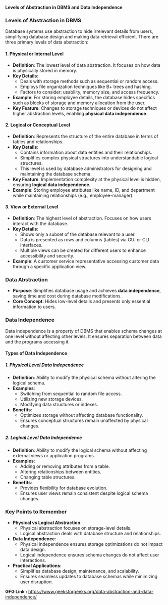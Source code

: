 **Levels of Abstraction in DBMS and Data Independence**

### Levels of Abstraction in DBMS
Database systems use abstraction to hide irrelevant details from users, simplifying database design and making data retrieval efficient. There are three primary levels of data abstraction:

#### 1. Physical or Internal Level
- **Definition**: The lowest level of data abstraction. It focuses on how data is physically stored in memory.
- **Key Details**:
  - Deals with storage methods such as sequential or random access.
  - Employs file organization techniques like B+ trees and hashing.
  - Factors to consider: usability, memory size, and access frequency.
- **Example**: For storing employee details, the database hides specifics such as blocks of storage and memory allocation from the user.
- **Key Feature**: Changes to storage techniques or devices do not affect higher abstraction levels, enabling **physical data independence**.

#### 2. Logical or Conceptual Level
- **Definition**: Represents the structure of the entire database in terms of tables and relationships.
- **Key Details**:
  - Contains information about data entities and their relationships.
  - Simplifies complex physical structures into understandable logical structures.
  - This level is used by database administrators for designing and maintaining the database schema.
- **Key Feature**: Implementation complexity at the physical level is hidden, ensuring **logical data independence**.
- **Example**: Storing employee attributes like name, ID, and department while maintaining relationships (e.g., employee-manager).

#### 3. View or External Level
- **Definition**: The highest level of abstraction. Focuses on how users interact with the database.
- **Key Details**:
  - Shows only a subset of the database relevant to a user.
  - Data is presented as rows and columns (tables) via GUI or CLI interfaces.
  - Multiple views can be created for different users to enhance accessibility and security.
- **Example**: A customer service representative accessing customer data through a specific application view.

### Data Abstraction
- **Purpose**: Simplifies database usage and achieves **data independence**, saving time and cost during database modifications.
- **Core Concept**: Hides low-level details and presents only essential information to users.

### Data Independence
Data independence is a property of DBMS that enables schema changes at one level without affecting other levels. It ensures separation between data and the programs accessing it.

#### Types of Data Independence

##### 1. Physical Level Data Independence
- **Definition**: Ability to modify the physical schema without altering the logical schema.
- **Examples**:
  - Switching from sequential to random file access.
  - Utilizing new storage devices.
  - Modifying data structures or indexes.
- **Benefits**:
  - Optimizes storage without affecting database functionality.
  - Ensures conceptual structures remain unaffected by physical changes.

##### 2. Logical Level Data Independence
- **Definition**: Ability to modify the logical schema without affecting external views or application programs.
- **Examples**:
  - Adding or removing attributes from a table.
  - Altering relationships between entities.
  - Changing table structures.
- **Benefits**:
  - Provides flexibility for database evolution.
  - Ensures user views remain consistent despite logical schema changes.

### Key Points to Remember
- **Physical vs Logical Abstraction**:
  - Physical abstraction focuses on storage-level details.
  - Logical abstraction deals with database structure and relationships.
- **Data Independence**:
  - Physical independence ensures storage optimizations do not impact data design.
  - Logical independence ensures schema changes do not affect user interactions.
- **Practical Applications**:
  - Simplifies database design, maintenance, and scalability.
  - Ensures seamless updates to database schemas while minimizing user disruption.

**GFG Link :** https://www.geeksforgeeks.org/data-abstraction-and-data-independence/
